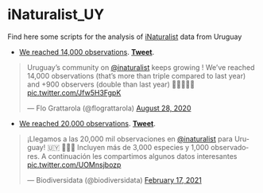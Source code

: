 # iNaturalist_UY
Find here some scripts for the analysis of [iNaturalist](inaturalist.org) data from Uruguay


- [We reached 14,000 observations](iNatUY_14mil.R). [**Tweet**](https://twitter.com/flograttarola/status/1299307729450864640?s=20).

<blockquote class="twitter-tweet"><p lang="en" dir="ltr">Uruguay’s community on <a href="https://twitter.com/inaturalist?ref_src=twsrc%5Etfw">@inaturalist</a> keeps growing ! We’ve reached 14,000 observations (that’s more than triple compared to last year) and +900 observers (double than last year) 💪🏼🧉🌱🐛 <a href="https://t.co/Jfw5H3FgpK">pic.twitter.com/Jfw5H3FgpK</a></p>&mdash; Flo Grattarola (@flograttarola) <a href="https://twitter.com/flograttarola/status/1299307729450864640?ref_src=twsrc%5Etfw">August 28, 2020</a></blockquote> <script async src="https://platform.twitter.com/widgets.js" charset="utf-8"></script> 


- [We reached 20,000 observations](iNatUY_20mil.R). [**Tweet**](https://twitter.com/biodiversidata/status/1362123365641818114?s=20).

<blockquote class="twitter-tweet"><p lang="es" dir="ltr">¡Llegamos a las 20,000 mil observaciones en <a href="https://twitter.com/inaturalist?ref_src=twsrc%5Etfw">@inaturalist</a> para Uruguay! 🇺🇾 🤩🙌🏼 Incluyen más de 3,000 especies y 1,000 observadores. A continuación les compartimos algunos datos interesantes <a href="https://t.co/UOMnsjbozp">pic.twitter.com/UOMnsjbozp</a></p>&mdash; Biodiversidata (@biodiversidata) <a href="https://twitter.com/biodiversidata/status/1362123365641818114?ref_src=twsrc%5Etfw">February 17, 2021</a></blockquote> <script async src="https://platform.twitter.com/widgets.js" charset="utf-8"></script> 



